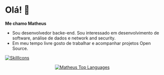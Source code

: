 # Olá! 👋
**Me chamo Matheus** 
- Sou desenvolvedor backe-end. Sou interessado em desenvolvimento de software, análise de dados e network and security.
- Em meu tempo livre gosto de trabalhar e acompanhar projetos Open Source.

[![SkillIcons](https://skillicons.dev/icons?i=typescript,react,nodejs,python,java,scala,r,postgresql,mongodb,redis,docker,aws,linux)](https://skillicons.dev)<br/>

<div align="center">
  
[![Matheus Top Languages](https://github-readme-stats.vercel.app/api/top-langs/?username=matheusrebola&theme=blue-white)](https://github.com/anuraghazra/github-readme-stats)
  
 </div>
